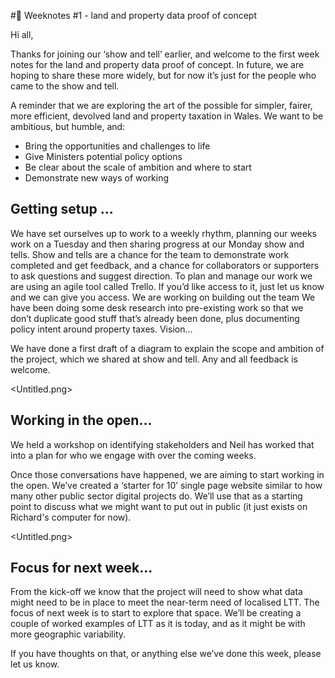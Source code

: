 #📝 Weeknotes #1 - land and property data proof of concept

Hi all,

Thanks for joining our ‘show and tell’ earlier, and welcome to the first week notes for the land and property data proof of concept. In future, we are hoping to share these more widely, but for now it’s just for the people who came to the show and tell.

A reminder that we are exploring the art of the possible for simpler, fairer, more efficient, devolved land and property taxation in Wales. We want to be ambitious, but humble, and:

* Bring the opportunities and challenges to life
* Give Ministers potential policy options
* Be clear about the scale of ambition and where to start
* Demonstrate new ways of working

## Getting setup ...

We have set ourselves up to work to a weekly rhythm, planning our weeks work on a Tuesday and then sharing progress at our Monday show and tells. Show and tells are a chance for the team to demonstrate work completed and get feedback, and a chance for collaborators or supporters to ask questions and suggest direction.
To plan and manage our work we are using an agile tool called Trello. If you’d like access to it, just let us know and we can give you access.
We are working on building out the team
We have been doing some desk research into pre-existing work so that we don’t duplicate good stuff that’s already been done, plus documenting policy intent around property taxes.
Vision...

We have done a first draft of a diagram to explain the scope and ambition of the project, which we shared at show and tell. Any and all feedback is welcome.

<Untitled.png>

## Working in the open...

We held a workshop on identifying stakeholders and Neil has worked that into a plan for who we engage with over the coming weeks.

Once those conversations have happened, we are aiming to start working in the open. We’ve created a ‘starter for 10’ single page website similar to how many other public sector digital projects do. We’ll use that as a starting point to discuss what we might want to put out in public (it just exists on Richard's computer for now).

<Untitled.png>

## Focus for next week...

From the kick-off we know that the project will need to show what data might need to be in place to meet the near-term need of localised LTT. The focus of next week is to start to explore that space. We’ll be creating a couple of worked examples of LTT as it is today, and as it might be with more geographic variability.

If you have thoughts on that, or anything else we’ve done this week, please let us know.
